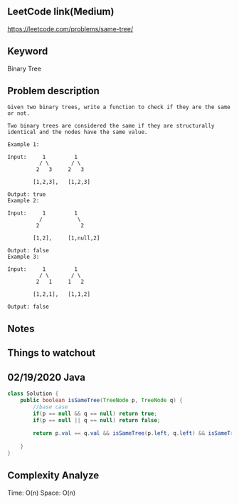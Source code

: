 ## LeetCode link(Medium)
https://leetcode.com/problems/same-tree/

## Keyword
Binary Tree

## Problem description
```
Given two binary trees, write a function to check if they are the same or not.

Two binary trees are considered the same if they are structurally identical and the nodes have the same value.

Example 1:

Input:     1         1
          / \       / \
         2   3     2   3

        [1,2,3],   [1,2,3]

Output: true
Example 2:

Input:     1         1
          /           \
         2             2

        [1,2],     [1,null,2]

Output: false
Example 3:

Input:     1         1
          / \       / \
         2   1     1   2

        [1,2,1],   [1,1,2]

Output: false
```



## Notes


## Things to watchout

## 02/19/2020 Java

```java
class Solution {
    public boolean isSameTree(TreeNode p, TreeNode q) {
        //base case
        if(p == null && q == null) return true;
        if(p == null || q == null) return false;
            
        return p.val == q.val && isSameTree(p.left, q.left) && isSameTree(p.right, q.right);
            
    }
}

```
## Complexity Analyze
Time: O(n)
Space: O(n)